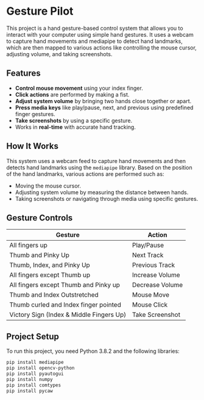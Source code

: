 # Gesture Pilot


This project is a hand gesture-based control system that allows you to interact with your computer using simple hand gestures. It uses a webcam to capture hand movements and mediapipe to detect hand landmarks, which are then mapped to various actions like controlling the mouse cursor, adjusting volume, and taking screenshots.

## Features
- **Control mouse movement** using your index finger.
- **Click actions** are performed by making a fist.
- **Adjust system volume** by bringing two hands close together or apart.
- **Press media keys** like play/pause, next, and previous using predefined finger gestures.
- **Take screenshots** by using a specific gesture.
- Works in **real-time** with accurate hand tracking.
  
## How It Works
This system uses a webcam feed to capture hand movements and then detects hand landmarks using the `mediapipe` library. Based on the position of the hand landmarks, various actions are performed such as:
- Moving the mouse cursor.
- Adjusting system volume by measuring the distance between hands.
- Taking screenshots or navigating through media using specific gestures.

## Gesture Controls
| Gesture                | Action          |
|------------------------|-----------------|
| All fingers up          | Play/Pause      |
| Thumb and Pinky Up      | Next Track      |
| Thumb, Index, and Pinky Up | Previous Track |
| All fingers except Thumb up | Increase Volume |
| All fingers except Thumb and Pinky up | Decrease Volume |
| Thumb and Index Outstretched | Mouse Move |
| Thumb curled and Index finger pointed | Mouse Click |
| Victory Sign (Index & Middle Fingers Up) | Take Screenshot |

## Project Setup
To run this project, you need Python 3.8.2 and the following libraries:
```bash
pip install mediapipe
pip install opencv-python 
pip install pyautogui 
pip install numpy
pip install comtypes
pip install pycaw
